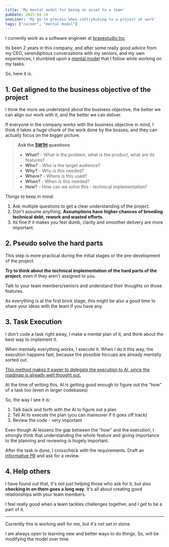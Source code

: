 ```yaml
---
title: 'My mental model for being an asset to a team'
pubDate: 2025-04-24
oneLiner: 'My go-to process when contributing to a project at work'
tags: ["career", "mental model"]
---
```


I currently work as a software engineer at [bravestudio Inc](https://bravestudio.co.jp/)

Its been 2 years in this company, and after some really good advice from my CEO, serendipitous conversations with my seniors, and my own experiences, I stumbled upon a [mental model](https://fs.blog/mental-models/) that I follow while working on my tasks.

So, here it is.

## 1. Get aligned to the business objective of the project

I think the more we understand about the business objective, the better we can align our work with it, and the better we can deliver.

If everyone in the company works with the business objective in mind, I think it takes a huge chunk of the work done by the bosses, and they can actually focus on the bigger picture.

> **Ask the [5W1H](https://safetyculture.com/topics/5w1h/) questions**
>
> - **What?** - What is the problem, what is the product, what are its features?
> - **Who?** - Who is the target audience?
> - **Why?** - Why is this needed?
> - **Where?** - Where is this used?
> - **When?** - When is this needed?
> - **How?** - How can we solve this - technical implementation?

Things to keep in mind:

<aside>

1. Ask multiple questions to get a clear understanding of the project. 
2. Don't assume anything. **Assumptions have higher chances of breeding technical debt, rework and wasted efforts**. 
3. Its fine if it makes you feel dumb, clarity and smoother delivery are more important.
</aside>

## 2. Pseudo solve the hard parts

This step is more practical during the initial stages or the pre-development of the project.

**Try to think about the technical implementation of the hard parts of the project**, even if they aren't assigned to you.

Talk to your team members/seniors and understand their thoughts on those features.

As everything is at the first brick stage, this might be also a good time to share your ideas with the team if you have any.

## 3. Task Execution

I don't code a task right away, I make a mental plan of it, and think about the best way to implement it. 

When mentally everything works, I execute it. When I do it this way, the execution happens fast, because the possible hiccups are already mentally sorted out.

<u>This method makes it easier to delegate the execution to AI, since the roadmap is already well thought out.</u>

<aside>
At the time of writing this, AI is getting good enough to figure out the "how" of a task too (even in larger codebases)

So, the way I see it is:
1. Talk back and forth with the AI to figure out a plan
2. Tell AI to execute the plan (you can maneuver if it goes off track)
3. Review the code - very important

Even though AI lessens the gap between the "how" and the execution, I strongly think that understanding the whole feature and giving importance to the planning and reviewing is hugely important.
</aside>

After the task is done, I crosscheck with the requirements. Draft an [informative PR](https://www.atlassian.com/blog/git/written-unwritten-guide-pull-requests) and ask for a review.

## 4. Help others

I have found out that, it's not just helping those who ask for it, but also **checking in on them goes a long way**. It's all about creating good relationships with your team members. 

I feel really good when a team tackles challenges together, and I get to be a part of it.

---

Currently this is working well for me, but it's not set in stone. 

I am always open to learning new and better ways to do things. So, will be modifying the model over time.


